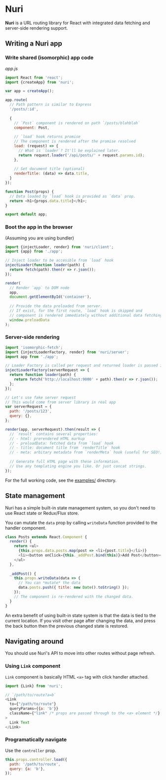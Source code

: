 # Nuri

**Nuri** is a URL routing library for React with integrated data fetching and server-side rendering support.

## Writing a Nuri app

### Write shared (isomorphic) app code

*app.js*

```js
import React from 'react';
import {createApp} from 'nuri';

var app = createApp();

app.route(
  // Path pattern is similar to Express
  '/posts/:id',
  
  {
    // `Post` component is rendered on path `/posts/blahblah`
    component: Post,
    
    // `load` hook returns promise
    // The component is rendered after the promise resolved
    load: (request) => {
      // What is `loader`? It'll be explained later.
      return request.loader('/api/posts/' + request.params.id);
    },
    
    // Set document title (optional)
    renderTitle: (data) => data.title,
  }
});

function Post(props) {
  // Data loaded by `load` hook is provided as `data` prop.
  return <h1>{props.data.title}</h1>;
}

export default app;
```

### Boot the app in the browser

(Assuming you are using bundler)

```js
import {injectLoader, render} from 'nuri/client';
import {app} from './app';

// Inject loader to be accesible from `load` hook
injectLoader(function loader(path) {
  return fetch(path).then(r => r.json());
});

render(
  // Render `app` to DOM node
  app,
  document.getElementById('container'),
  
  // Provide the data preloaded from server.
  // If exist, for the first route, `load` hook is skipped and
  // component is rendered immediately without additional data fetching.
  window.preloadData
);
```

### Server-side rendering

```js
import 'isomorphic-fetch';
import {injectLoaderFactory, render} from 'nuri/server';
import app from './app';

// Loader Factory is called per request and returned loader is passed into `load` hook
injectLoaderFactory(serverRequest => {
  return function loader(path) {
    return fetch('http://localhost:9000' + path).then(r => r.json());
  };
});

// Let's use fake server request
// This would come from server library in real app
var serverRequest = {
  path: '/posts/123',
  query: {},
};

render(app, serverRequest).then(result => {
  // `result` contains several properties:
  // - html: prerendered HTML markup
  // - preloadData: fetched data from `load` hook
  // - title: document title from `renderTitle` hook
  // - meta: arbitary metadata from `renderMeta` hook (useful for SEO!)
  
  // Generate full HTML page with these information.
  // Use any templating engine you like. Or just concat strings.
});
```

For the full working code, see the [examples/](https://github.com/dittos/nuri/tree/master/examples) directory.

## State management

Nuri has a simple built-in state management system, so you don't need to use React state or Redux/Flux store.

You can mutate the `data` prop by calling `writeData` function provided to the handler component.

```js
class Posts extends React.Component {
  render() {
    return <ul>
      {this.props.data.posts.map(post => <li>{post.title}</li>)}
      <li><button onClick={this._addPost.bind(this)}>Add Post</button></li>
    </ul>
  },
  
  _addPost() {
    this.props.writeData(data => {
      // You can *mutate* the data
      data.posts.push({ title: new Date().toString() });
    });
    // The component is re-rendered with the changed data.
  }
}
```

An extra benefit of using built-in state system is that the data is tied to the current location. If you visit other page after changing the data, and press the back button then the previous changed state is restored.

## Navigating around

You should use Nuri's API to move into other routes without page refresh.

### Using `Link` component

`Link` component is basically HTML `<a>` tag with click handler attached.

```js
import {Link} from 'nuri';

// `/path/to/route?a=b`
<Link
  to={"/path/to/route"}
  queryParams={{a: 'b'}}
  className={"link" /* props are passed through to the <a> element */}
>
  Link Text
</Link>
```

### Programatically navigate

Use the `controller` prop.

```js
this.props.controller.load({
  path: '/path/to/route',
  query: {a: 'b'},
});
```
